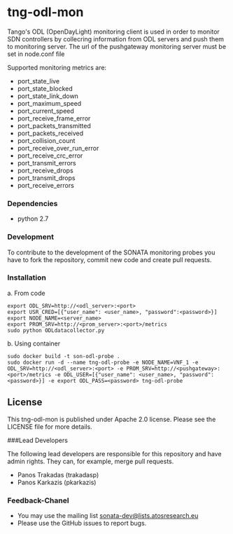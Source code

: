 # tng-odl-mon 
Tango's ODL (OpenDayLight) monitoring client is used in order to monitor SDN controllers by collecring information from ODL servers and push them to monitoring server. 
The url of the pushgateway monitoring server must be set in node.conf file 

Supported monitoring metrics are:
 * port_state_live
 * port_state_blocked
 * port_state_link_down
 * port_maximum_speed
 * port_current_speed
 * port_receive_frame_error
 * port_packets_transmitted
 * port_packets_received
 * port_collision_count
 * port_receive_over_run_error
 * port_receive_crc_error
 * port_transmit_errors
 * port_receive_drops
 * port_transmit_drops
 * port_receive_errors


### Dependencies
 * python 2.7
 
### Development
To contribute to the development of the SONATA monitoring probes you have to fork the repository, commit new code and create pull requests.


### Installation
a. From code
```
export ODL_SRV=http://<odl_server>:<port>
export USR_CRED=[{"user_name": <user_name>, "password":<password>}]
export NODE_NAME=<server_name>
export PROM_SRV=http://<prom_server>:<port>/metrics
sudo python ODLdatacollector.py
```

b. Using container
```
sudo docker build -t son-odl-probe .
sudo docker run -d --name tng-odl-probe -e NODE_NAME=VNF_1 -e ODL_SRV=http://<odl_server>:<port> -e PROM_SRV=http://<pushgateway>:<port>/metrics -e ODL_USER=[{"user_name": <user_name>, "password":<password>}] -e export ODL_PASS=<password> tng-odl-probe
```


## License

This tng-odl-mon is published under Apache 2.0 license. Please see the LICENSE file for more details.

###Lead Developers

The following lead developers are responsible for this repository and have admin rights. They can, for example, merge pull requests.

 * Panos Trakadas  (trakadasp)
 * Panos Karkazis  (pkarkazis)

### Feedback-Chanel

* You may use the mailing list sonata-dev@lists.atosresearch.eu
* Please use the GitHub issues to report bugs.